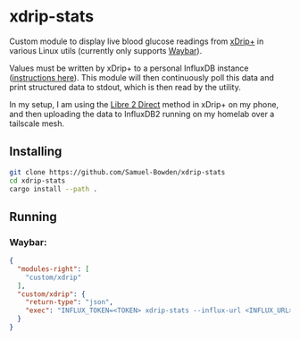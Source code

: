 # xdrip-stats

Custom module to display live blood glucose readings from [xDrip+](https://github.com/NightscoutFoundation/xDrip) in various Linux utils (currently only supports [Waybar](https://github.com/NightscoutFoundation/xDrip)).

Values must be written by xDrip+ to a personal InfluxDB instance ([instructions here](https://xdrip.readthedocs.io/en/latest/use/cloud/#influxdb)). This module will then continuously poll this data and print structured data to stdout, which is then read by the utility.

In my setup, I am using the [Libre 2 Direct](https://xdrip.readthedocs.io/en/latest/install/libre2/) method in xDrip+ on my phone, and then uploading the data to InfluxDB2 running on my homelab over a tailscale mesh.

## Installing

```bash
git clone https://github.com/Samuel-Bowden/xdrip-stats
cd xdrip-stats
cargo install --path .
```

## Running

### Waybar:

```json
{
  "modules-right": [
    "custom/xdrip"
  ],
  "custom/xdrip": {
    "return-type": "json",
    "exec": "INFLUX_TOKEN=<TOKEN> xdrip-stats --influx-url <INFLUX_URL> --influx-database <INFLUX_DB> waybar"
  }
}
```
